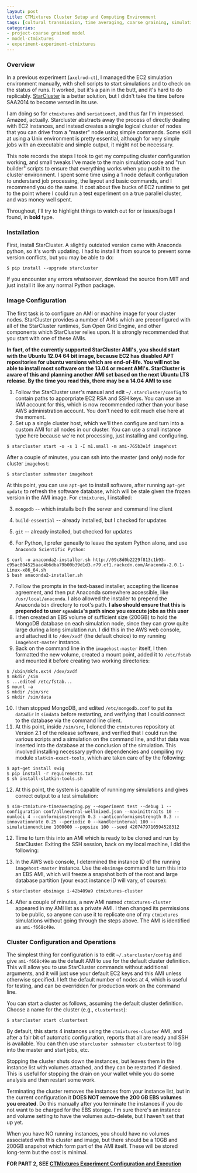 ```yaml
---
layout: post
title: CTMixtures Cluster Setup and Computing Environment
tags: [cultural transmission, time averaging, coarse graining, simulation, dissertation, open science, reproducible science, experiments, experiment-ctmixture, ML, computational science, aws]
categories: 
- project-coarse grained model
- model-ctmixtures
- experiment-experiment-ctmixtures
---
```


### Overview ###

In a previous experiment (`axelrod-ct`), I managed the EC2 simulation environment manually, with shell scripts to start simulations and to check on the status of runs.  It worked, but it's a pain in the butt, and it's hard to do replicably.  [StarCluster](http://star.mit.edu/cluster/index.html) is a better solution, but I didn't take the time before SAA2014 to become versed in its use.  

I am doing so for `ctmixtures` and `seriationct`, and thus far I'm impressed.  Amazed, actually.  Starcluster abstracts away the process of directly dealing with EC2 instances, and instead creates a single logical cluster of nodes that you can drive from a "master" node using simple commands.  Some skill at using a Unix environment is pretty essential, although for very simple jobs with an executable and simple output, it might not be necessary.  

This note records the steps I took to get my computing cluster configuration working, and small tweaks I've made to the main simulation code and "run builder" scripts to ensure that everything works when you push it to the cluster environment.  I spent some time using a 1 node default configuration to understand job processing, the layout and basic commands, and I recommend you do the same.  It cost about five bucks of EC2 runtime to get to the point where I could run a test experiment on a true parallel cluster, and was money well spent.

Throughout, I'll try to highlight things to watch out for or issues/bugs I found, in **bold** type.  

### Installation ###

First, install StarCluster.  A slightly outdated version came with Anaconda python, so it's worth updating.  I had to install it from source to prevent some version conflicts, but you may be able to do:

```{.shell}
$ pip install --upgrade starcluster
```

If you encounter any errors whatsoever, download the source from MIT and just install it like any normal Python package.  

### Image Configuration ###

The first task is to configure an AMI or machine image for your cluster nodes.  StarCluster provides a number of AMIs which are preconfigured with all of the StarCluster runtimes, Sun Open Grid Engine, and other components which StarCluster relies upon.  It is strongly recommended that you start with one of these AMIs.  

**In fact, of the currently supported StarCluster AMI's, you should start with the Ubuntu 12.04 64 bit image, because EC2 has disabled APT repositories for ubuntu versions which are end-of-life.  You will not be able to install most software on the 13.04 or recent AMI's.  StarCluster is aware of this and planning another AMI set based on the next Ubuntu LTS release.  By the time you read this, there may be a 14.04 AMI to use**

1. Follow the StarCluster user's manual and edit `~/.starcluster/config` to contain paths to apporpriate EC2 RSA and SSH keys.  You can use an IAM account for this, which is now recommended rather than your base AWS administration account.  You don't need to edit much else here at the moment.  
1. Set up a single cluster host, which we'll then configure and turn into a custom AMI for all nodes in our cluster.  You can use a small instance type here because we're not processing, just installing and configuring.  

```{.shell}
$ starcluster start -o -s 1 -I m1.small -m ami-765b3e1f imagehost
```

After a couple of minutes, you can ssh into the master (and only) node for cluster `imagehost`:

```{.shell}
$ starcluster sshmaster imagehost
``` 

At this point, you can use `apt-get` to install software, after running `apt-get update` to refresh the software database, which will be stale given the frozen version in the AMI image.  For `ctmixtures`, I installed:

3.  `mongodb` -- which installs both the server and command line client
4.  `build-essential` -- already installed, but I checked for updates
5.  `git` -- already installed, but checked for updates

6. For Python, I prefer geneally to leave the system Python alone, and use `Anaconda Scientific Python`:

```{.shell}
$ curl -o anaconda2-installer.sh http://09c8d0b2229f813c1b93-c95ac804525aac4b6dba79b00b39d1d3.r79.cf1.rackcdn.com/Anaconda-2.0.1-Linux-x86_64.sh
$ bash anaconda2-installer.sh
```

7. Follow the prompts in the text-based installer, accepting the license agreement, and then put Anaconda somewhere accessible, like `/usr/local/anaconda`.  I also allowed the installer to prepend the Anaconda `bin` directory to root's path.  **I also should ensure that this is prepended to user `sgeadmin`'s  path since you execute jobs as this user**
8. I then created an EBS volume of sufficient size (200GB) to hold the MongoDB database on each simulation node, since they can grow quite large during a long simulation run.  I did this in the AWS web console, and attached it to `/dev/xvdf` (the default choice) to my running `imagehost-master` instance.  
9. Back on the command line in the `imagehost-master` itself, I then formatted the new volume, created a mount point, added it to `/etc/fstab` and mounted it before creating two working directories:

```{.shell}
$ /sbin/mkfs.ext4 /dev/xvdf
$ mkdir /sim
$ ...edited /etc/fstab...
$ mount -a
$ mkdir /sim/src
$ mkdir /sim/data
```

10.  I then stopped MongoDB, and edited `/etc/mongodb.conf` to put its `datadir` in `simdata` before restarting, and verifying that I could connect to the database via the command line client.  
11.  At this point, inside `/sim/src`, I cloned the `ctmixtures` repository at Version 2.1 of the release software, and verified that I could run the various scripts and a simulation on the command line, and that data was inserted into the database at the conclusion of the simulation.  This involved installing necessary python dependencies and compiling my module `slatkin-exact-tools`, which are taken care of by the following:

```{.shell}
$ apt-get install swig
$ pip install -r requirements.txt
$ sh install-slatkin-tools.sh
```

12. At this point, the system is capable of running my simulations and gives correct output to a test simulation:

```{.shell}
$ sim-ctmixture-timeaveraging.py --experiment test --debug 1 --configuration conf/allneutral-wellmixed.json --maxinittraits 10 --numloci 4 --conformismstrength 0.3 --anticonformismstrength 0.3 --innovationrate 0.25 --periodic 0 --kandlerinterval 100 --simulationendtime 1000000 --popsize 100 --seed 4207479710594528312
```
12. Time to turn this into an AMI which is ready to be cloned and run by StarCluster.  Exiting the SSH session, back on my local machine, I did the following:

13.  In the AWS web console, I determined the instance ID of the running `imagehost-master` instance.  Use the `ebsimage` command to turn this into an EBS AMI, which will freeze a snapshot both of the root and large database partition (your exact instance ID will vary, of course): 

```{.shell}
$ starcluster ebsimage i-42b409a9 ctmixtures-cluster
```

14. After a couple of minutes, a new AMI named `ctmixtures-cluster` appeared in my AMI list as a private AMI.  I then changed its permissions to be public, so anyone can use it to replicate one of my `ctmixtures` simulations without going through the steps above.  The AMI is identified as `ami-f668c49e`.  

### Cluster Configuration and Operations ###

The simplest thing for configuration is to edit `~/.starcluster/config` and give `ami-f668c49e` as the default AMI to use for the default cluster definition.  This will allow you to use StarCluster commands without additional arguments, and it will just use your default EC2 keys and this AMI unless otherwise specified.  I left the default number of nodes at 4, which is useful for testing, and can be overridden for production work on the command line.

You can start a cluster as follows, assuming the default cluster definition.  Choose a name for the cluster (e.g., `clustertest`):

```{.shell}
$ starcluster start clustertest
```

By default, this starts 4 instances using the `ctmixtures-cluster` AMI, and after a fair bit of automatic configuration, reports that all are ready and SSH is available.  You can then use `starcluster sshmaster clustertest` to log into the master and start jobs, etc.  

Stopping the cluster shuts down the instances, but leaves them in the instance list with volumes attached, and they can be restarted if desired.  This is useful for stopping the drain on your wallet while you do some analysis and then restart some work. 

Terminating the cluster removes the instances from your instance list, but in the current configuration it **DOES NOT remove the 200 GB EBS volumes you created**.  Do this manually after you terminate the instances if you do not want to be charged for the EBS storage.  I'm sure there's an instance and volume setting to have the volumes auto-delete, but I haven't set that up yet.  

When you have NO running instances, you should have no volumes associated with this cluster and image, but there should be a 10GB and 200GB snapshot which form part of the AMI itself.  These will be stored long-term but the cost is minimal.  


**FOR PART 2, SEE [CTMixtures Experiment Configuration and Execution](/project-coarse%20grained%20model/model-ctmixtures/experiment-experiment-ctmixtures/2014/09/14/ctmixtures-job-execution.html)**



